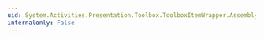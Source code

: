 ```yaml
---
uid: System.Activities.Presentation.Toolbox.ToolboxItemWrapper.AssemblyName
internalonly: False
---
```

